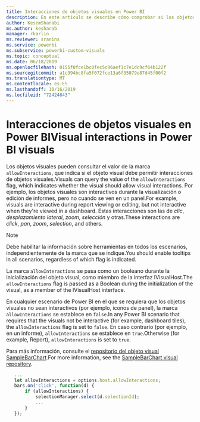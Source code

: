 ```yaml
---
title: Interacciones de objetos visuales en Power BI
description: En este artículo se describe cómo comprobar si los objetos visuales de Power BI deben permitir interacciones de objetos visuales.
author: KesemSharabi
ms.author: kesharab
manager: rkarlin
ms.reviewer: sranins
ms.service: powerbi
ms.subservice: powerbi-custom-visuals
ms.topic: conceptual
ms.date: 06/18/2019
ms.openlocfilehash: 0155f0fce1bc0fec5c96aef1c7e1dc9cf64b122f
ms.sourcegitcommit: a1c994bc8fa5f072fce13a6f35079e87d45f00f2
ms.translationtype: MT
ms.contentlocale: es-ES
ms.lasthandoff: 10/16/2019
ms.locfileid: "72424643"
---
```

# <a name="visual-interactions-in-power-bi-visuals"></a><span data-ttu-id="bf9b9-103">Interacciones de objetos visuales en Power BI</span><span class="sxs-lookup"><span data-stu-id="bf9b9-103">Visual interactions in Power BI visuals</span></span>

<span data-ttu-id="bf9b9-104">Los objetos visuales pueden consultar el valor de la marca `allowInteractions`, que indica si el objeto visual debe permitir interacciones de objetos visuales.</span><span class="sxs-lookup"><span data-stu-id="bf9b9-104">Visuals can query the value of the `allowInteractions` flag, which indicates whether the visual should allow visual interactions.</span></span> <span data-ttu-id="bf9b9-105">Por ejemplo, los objetos visuales son interactivos durante la visualización o edición de informes, pero no cuando se ven en un panel.</span><span class="sxs-lookup"><span data-stu-id="bf9b9-105">For example, visuals are interactive during report viewing or editing, but not interactive when they're viewed in a dashboard.</span></span> <span data-ttu-id="bf9b9-106">Estas interacciones son las de *clic*, *desplazamiento lateral*, *zoom*, *selección* y otras.</span><span class="sxs-lookup"><span data-stu-id="bf9b9-106">These interactions are *click*, *pan*, *zoom*, *selection*, and others.</span></span> 

> [!NOTE]
> <span data-ttu-id="bf9b9-107">Debe habilitar la información sobre herramientas en todos los escenarios, independientemente de la marca que se indique.</span><span class="sxs-lookup"><span data-stu-id="bf9b9-107">You should enable tooltips in all scenarios, regardless of which flag is indicated.</span></span>

<span data-ttu-id="bf9b9-108">La marca `allowInteractions` se pasa como un booleano durante la inicialización del objeto visual, como miembro de la interfaz IVisualHost.</span><span class="sxs-lookup"><span data-stu-id="bf9b9-108">The `allowInteractions` flag is passed as a Boolean during the initialization of the visual, as a member of the IVisualHost interface.</span></span>

<span data-ttu-id="bf9b9-109">En cualquier escenario de Power BI en el que se requiera que los objetos visuales no sean interactivos (por ejemplo, iconos de panel), la marca `allowInteractions` se establece en `false`.</span><span class="sxs-lookup"><span data-stu-id="bf9b9-109">In any Power BI scenario that requires that the visuals not be interactive (for example, dashboard tiles), the `allowInteractions` flag is set to `false`.</span></span> <span data-ttu-id="bf9b9-110">En caso contrario (por ejemplo, en un informe), `allowInteractions` se establece en `true`.</span><span class="sxs-lookup"><span data-stu-id="bf9b9-110">Otherwise (for example, Report), `allowInteractions` is set to `true`.</span></span>

<span data-ttu-id="bf9b9-111">Para más información, consulte el [repositorio del objeto visual SampleBarChart](https://github.com/Microsoft/PowerBI-visuals-sampleBarChart/commit/59a47935d8f5272ce145fe804193599ddb7e2001).</span><span class="sxs-lookup"><span data-stu-id="bf9b9-111">For more information, see the [SampleBarChart visual repository](https://github.com/Microsoft/PowerBI-visuals-sampleBarChart/commit/59a47935d8f5272ce145fe804193599ddb7e2001).</span></span>

```typescript
   ...
   let allowInteractions = options.host.allowInteractions;
   bars.on('click', function(d) {
       if (allowInteractions) {
           selectionManager.select(d.selectionId);
           ...
       }
   });
```
